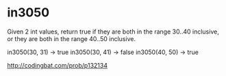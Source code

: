 # in3050

Given 2 int values, return true if they are both in the range 30..40 inclusive, or they are both in the range 40..50 inclusive.

in3050(30, 31) → true
in3050(30, 41) → false
in3050(40, 50) → true

http://codingbat.com/prob/p132134